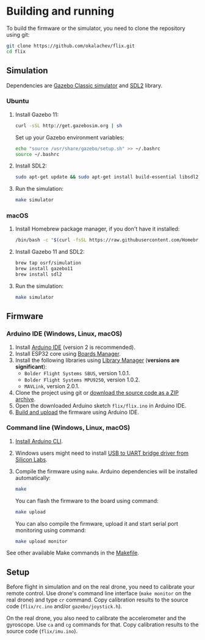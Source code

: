 # Building and running

To build the firmware or the simulator, you need to clone the repository using git:

```bash
git clone https://github.com/okalachev/flix.git
cd flix
```

## Simulation

Dependencies are [Gazebo Classic simulator](https://classic.gazebosim.org) and [SDL2](https://www.libsdl.org) library.

### Ubuntu

1. Install Gazebo 11:

   ```bash
   curl -sSL http://get.gazebosim.org | sh
   ```

   Set up your Gazebo environment variables:

   ```bash
   echo "source /usr/share/gazebo/setup.sh" >> ~/.bashrc
   source ~/.bashrc
   ```

2. Install SDL2:

   ```bash
   sudo apt-get update && sudo apt-get install build-essential libsdl2-dev
   ```

3. Run the simulation:

   ```bash
   make simulator
   ```

### macOS

1. Install Homebrew package manager, if you don't have it installed:

   ```bash
   /bin/bash -c "$(curl -fsSL https://raw.githubusercontent.com/Homebrew/install/HEAD/install.sh)"
   ```

2. Install Gazebo 11 and SDL2:

   ```bash
   brew tap osrf/simulation
   brew install gazebo11
   brew install sdl2
   ```

3. Run the simulation:

   ```bash
   make simulator
   ```

## Firmware

### Arduino IDE (Windows, Linux, macOS)

1. Install [Arduino IDE](https://www.arduino.cc/en/software) (version 2 is recommended).
2. Install ESP32 core using [Boards Manager](https://docs.arduino.cc/learn/starting-guide/cores).
3. Install the following libraries using [Library Manager](https://docs.arduino.cc/software/ide-v2/tutorials/ide-v2-installing-a-library) (**versions are significant**):
   * `Bolder Flight Systems SBUS`, version 1.0.1.
   * `Bolder Flight Systems MPU9250`, version 1.0.2.
   * `MAVLink`, version 2.0.1.
4. Clone the project using git or [download the source code as a ZIP archive](https://codeload.github.com/okalachev/flix/zip/refs/heads/master).
5. Open the downloaded Arduino sketch `flix/flix.ino` in Arduino IDE.
6. [Build and upload](https://docs.arduino.cc/software/ide-v2/tutorials/getting-started/ide-v2-uploading-a-sketch) the firmware using Arduino IDE.

### Command line (Windows, Linux, macOS)

1. [Install Arduino CLI](https://arduino.github.io/arduino-cli/installation/).
2. Windows users might need to install [USB to UART bridge driver from Silicon Labs](https://www.silabs.com/developers/usb-to-uart-bridge-vcp-drivers).
3. Compile the firmware using `make`. Arduino dependencies will be installed automatically:

   ```bash
   make
   ```

   You can flash the firmware to the board using command:

   ```bash
   make upload
   ```

   You can also compile the firmware, upload it and start serial port monitoring using command:

   ```bash
   make upload monitor
   ```

See other available Make commands in the [Makefile](../Makefile).

## Setup

Before flight in simulation and on the real drone, you need to calibrate your remote control. Use drone's command line interface (`make monitor` on the real drone) and type `cr` command. Copy calibration results to the source code (`flix/rc.ino` and/or `gazebo/joystick.h`).

On the real drone, you also need to calibrate the accelerometer and the gyroscope. Use `ca` and `cg` commands for that. Copy calibration results to the source code (`flix/imu.ino`).
